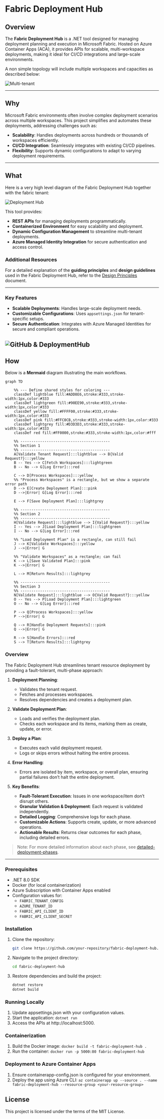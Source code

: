 # Fabric Deployment Hub

## Overview

The **Fabric Deployment Hub** is a .NET tool designed for managing deployment planning and execution in Microsoft Fabric. Hosted on Azure Container Apps (ACA), it provides APIs for scalable, multi-workspace deployments, making it ideal for CI/CD integrations and large-scale environments.

A non simple topology will include multiple workspaces and capacities as described below:

![Multi-tenant](./images/fabric-multi-tenant.png)

---

## Why

Microsoft Fabric environments often involve complex deployment scenarios across multiple workspaces. This project simplifies and automates these deployments, addressing challenges such as:
- **Scalability**: Handles deployments across hundreds or thousands of workspaces efficiently.
- **CI/CD Integration**: Seamlessly integrates with existing CI/CD pipelines.
- **Flexibility**: Supports dynamic configurations to adapt to varying deployment requirements.

---

## What

Here is a very high level diagram of the Fabric Deployment Hub together with the fabric tenant:

![Deployment Hub](./images/deployment_hub_HL.png)

This tool provides:

- **REST APIs** for managing deployments programmatically.
- **Containerized Environment** for easy scalability and deployment.
- **Dynamic Configuration Management** to streamline multi-tenant deployments.
- **Azure Managed Identity Integration** for secure authentication and access control.

### Additional Resources

For a detailed explanation of the **guiding principles** and **design guidelines** used in the Fabric Deployment Hub, refer to the [Design Principles](./design-principles.md) document.

---

### Key Features

- **Scalable Deployments**: Handles large-scale deployment needs.
- **Customizable Configurations**: Uses `appsettings.json` for tenant-specific setups.
- **Secure Authentication**: Integrates with Azure Managed Identities for secure and compliant operations.

![GitHub & DeploymentHub](./images/github-deploymenthub.png)
---

## How

Below is a **Mermaid** diagram illustrating the main workflows.


```mermaid
graph TD

    %% --- Define shared styles for coloring ---
    classDef lightblue fill:#ADD8E6,stroke:#333,stroke-width:1px,color:#333
    classDef lightgreen fill:#90EE90,stroke:#333,stroke-width:1px,color:#333
    classDef yellow fill:#FFFF00,stroke:#333,stroke-width:1px,color:#333
    classDef pink fill:#FFC0CB,stroke:#333,stroke-width:1px,color:#333
    classDef lightgrey fill:#D3D3D3,stroke:#333,stroke-width:1px,color:#333
    classDef red fill:#FF0000,stroke:#333,stroke-width:1px,color:#fff

    %% -----------------------------------------
    %% Section 1
    %% -----------------------------------------
    A[Validate Tenant Request]:::lightblue --> B{Valid Request?}:::yellow
    B -- Yes --> C[Fetch Workspaces]:::lightgreen
    B -- No --> G[Log Error]:::red

    C --> D[Process Workspaces]:::yellow
    %% "Process Workspaces" is a rectangle, but we show a separate error path
    D --> E[Create Deployment Plan]:::pink
    D -->|Error| G[Log Error]:::red

    E --> F[Save Deployment Plan]:::lightgrey

    %% -----------------------------------------
    %% Section 2
    %% -----------------------------------------
    H[Validate Request]:::lightblue --> I{Valid Request?}:::yellow
    I -- Yes --> J[Load Deployment Plan]:::lightgreen
    I -- No --> G[Log Error]:::red

    %% "Load Deployment Plan" is a rectangle, can still fail
    J --> K[Validate Workspaces]:::yellow
    J -->|Error| G

    %% "Validate Workspaces" as a rectangle; can fail
    K --> L[Save Validated Plan]:::pink
    K -->|Error| G

    L --> M[Return Results]:::lightgrey

    %% -----------------------------------------
    %% Section 3
    %% -----------------------------------------
    N[Validate Request]:::lightblue --> O{Valid Request?}:::yellow
    O -- Yes --> P[Load Deployment Plan]:::lightgreen
    O -- No --> G[Log Error]:::red

    P --> Q[Process Workspaces]:::yellow
    P -->|Error| G

    Q --> R[Handle Deployment Requests]:::pink
    Q -->|Error| G

    R --> S[Handle Errors]:::red
    S --> T[Return Results]:::lightgrey
```
### Overview

The Fabric Deployment Hub streamlines tenant resource deployment by providing a fault-tolerant, multi-phase approach:

1. **Deployment Planning**:  
   - Validates the tenant request.
   - Fetches and processes workspaces.
   - Resolves dependencies and creates a deployment plan.

2. **Validate Deployment Plan**:  
   - Loads and verifies the deployment plan.
   - Checks each workspace and its items, marking them as create, update, or error.

3. **Deploy a Plan**:  
   - Executes each valid deployment request.
   - Logs or skips errors without halting the entire process.

4. **Error Handling**:  
   - Errors are isolated by item, workspace, or overall plan, ensuring partial failures don’t halt the entire deployment.

5. **Key Benefits**:  
   - **Fault-Tolerant Execution**: Issues in one workspace/item don’t disrupt others.  
   - **Granular Validation & Deployment**: Each request is validated independently.  
   - **Detailed Logging**: Comprehensive logs for each phase.  
   - **Customizable Actions**: Supports create, update, or more advanced operations.  
   - **Actionable Results**: Returns clear outcomes for each phase, including detailed errors.

>Note: For more detailed information about each phase, see [detailed-deployment-phases](detailed-deployment-phases.md).

---

### Prerequisites

- .NET 8.0 SDK
- Docker (for local containerization)
- Azure Subscription with Container Apps enabled
- Configuration values for:
  - `FABRIC_TENANT_CONFIG`
  - `AZURE_TENANT_ID`
  - `FABRIC_API_CLIENT_ID`
  - `FABRIC_API_CLIENT_SECRET`

### Installation

1. Clone the repository:
   ```bash
   git clone https://github.com/your-repository/fabric-deployment-hub.git
2.	Navigate to the project directory:
    ```bash
    cd fabric-deployment-hub
    ```
3. Restore dependencies and build the project:
    ```bash
    dotnet restore
    dotnet build
    ```
### Running Locally

1. Update appsettings.json with your configuration values.
2. Start the application: `dotnet run`
3. Access the APIs at http://localhost:5000.

### Containerization

1. Build the Docker image: `docker build -t fabric-deployment-hub .`
2. Run the container: `docker run -p 5000:80 fabric-deployment-hub`

### Deployment to Azure Container Apps

1. Ensure containerapp-config.json is configured for your environment.
2. Deploy the app using Azure CLI: `az containerapp up --source . --name fabric-deployment-hub --resource-group <your-resource-group>`

## License

This project is licensed under the terms of the MIT License.